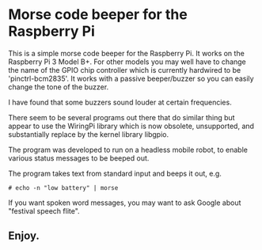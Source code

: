 # Morse code beeper for the Raspberry Pi

This is a simple morse code beeper for the Raspberry Pi. It works on the Raspberry Pi 3 Model B+. For other models you may well have to change the name of the GPIO chip controller which is currently hardwired to be 'pinctrl-bcm2835'. It works with a passive beeper/buzzer so you can easily change the tone of the buzzer.

I have found that some buzzers sound louder at certain frequencies.

There seem to be several programs out there that do similar thing but appear to use the WiringPi library which is now obsolete, unsupported, and substantially replace by the kernel library libgpio.

The program was developed to run on a headless mobile robot, to enable various status messages to be beeped out.

The program takes text from standard input and beeps it out, e.g.

`# echo -n "low battery" | morse`

If you want spoken word messages, you may want to ask Google about "festival speech flite".


## Enjoy.
